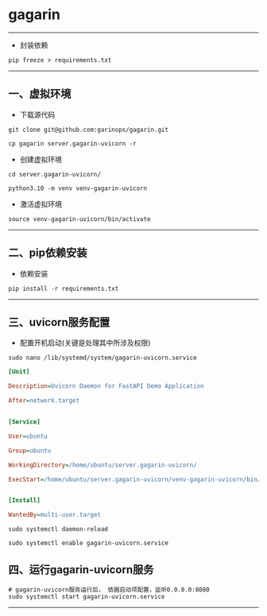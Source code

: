 # gagarin
***
- 封装依赖
```shell
pip freeze > requirements.txt
```

***
## 一、虚拟环境
- 下载源代码
```shell
git clone git@github.com:garinops/gagarin.git

cp gagarin server.gagarin-uvicorn -r 
```
- 创建虚拟环境
```shell
cd server.gagarin-uvicorn/

python3.10 -m venv venv-gagarin-uvicorn
```
- 激活虚拟环境
```shell
source venv-gagarin-uvicorn/bin/activate
```
***
## 二、pip依赖安装
- 依赖安装
```shell
pip install -r requirements.txt
```
***
## 三、uvicorn服务配置 

- 配置开机启动(关键是处理其中所涉及权限)
```shell
sudo nano /lib/systemd/system/gagarin-uvicorn.service
```
```cfg
[Unit]

Description=Uvicorn Daemon for FastAPI Demo Application

After=network.target


[Service]

User=ubuntu

Group=ubuntu

WorkingDirectory=/home/ubuntu/server.gagarin-uvicorn/

ExecStart=/home/ubuntu/server.gagarin-uvicorn/venv-gagarin-uvicorn/bin/uvicorn main:gagarin --host 0.0.0.0 --port 8080 --root-path /data


[Install]

WantedBy=multi-user.target
```
```shell
sudo systemctl daemon-reload
```
```shell
sudo systemctl enable gagarin-uvicorn.service
```
## 四、运行gagarin-uvicorn服务
```shell
# gagarin-uvicorn服务运行后， 依据启动项配置，监听0.0.0.0:8080
sudo systemctl start gagarin-uvicorn.service
```
***

